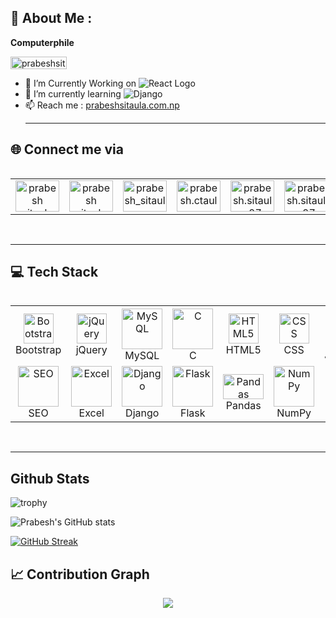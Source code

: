 ## 💫 About Me :

<strong>Computerphile</strong><br>
<p align="left"> <img src="https://komarev.com/ghpvc/?username=prabeshsitaula07&label=Profile%20views&color=0e75b6&style=flat" alt="prabeshsitaula07" width="90" height="20"/> </p>

-  🔭 I’m Currently Working on ![React Logo](https://img.shields.io/badge/-React-%2320232a.svg?style=for-the-badge&logo=react&logoColor=61DAFB)
- 🌱 I’m currently learning ![Django](https://img.shields.io/badge/Django-%23092E20.svg?style=for-the-badge&logo=django&logoColor=white)
- 📫 Reach me : <a href="https://prabeshsitaula.com.np">prabeshsitaula.com.np</a><br><hr>

## 🌐 Connect me via
<div style="display: flex; align-items: center;">
   <table align="center">
    <tr>
      <td align="center" width="96">
<a href="https://www.linkedin.com/in/prabesh-sitaula/" target="blank"><img align="center" src="https://raw.githubusercontent.com/rahuldkjain/github-profile-readme-generator/master/src/images/icons/Social/linked-in-alt.svg" alt="prabesh sitaula" height="50" width="70" /></a>
      </td>
      <td align="center" width="96">
<a href="https://leetcode.com/prabeshsitaula07/" target="blank"><img align="center" src="https://user-images.githubusercontent.com/63964149/152531278-5e01909d-0c2e-412a-8acc-4a06863c244d.png" alt="prabesh sitaula" height="50" width="70" /></a>
      </td>
      <td align="center" width="96">
            <a href="https://twitter.com/prabesh_sitaula" target="blank"><img align="center" src="https://raw.githubusercontent.com/rahuldkjain/github-profile-readme-generator/master/src/images/icons/Social/twitter.svg" alt="prabesh_sitaula" height="50" width="70" /></a>
      </td>
      <td align="center" width="96">
<a href="https://fb.com/prabesh.ctaula" target="blank"><img align="center" src="https://raw.githubusercontent.com/rahuldkjain/github-profile-readme-generator/master/src/images/icons/Social/facebook.svg" alt="prabesh.ctaula" height="50" width="70" /></a>
      </td>
      <td align="center" width="96">
<a href="https://instagram.com/prabesh.sitaula07" target="blank"><img align="center" src="https://raw.githubusercontent.com/rahuldkjain/github-profile-readme-generator/master/src/images/icons/Social/instagram.svg" alt="prabesh.sitaula07" height="50" width="70" /></a>
      </td>
      <td align="center" width="96">
<a href="https://discord.gg/Ns7t9Q39" target="blank"><img align="center" src="https://raw.githubusercontent.com/rahuldkjain/github-profile-readme-generator/master/src/images/icons/Social/discord.svg" alt="prabesh.sitaula07" height="50" width="70" /></a>
      </td>
        </tr>
  </table>
</div>
<br><hr>

## 💻 Tech Stack
<div style="display: flex; align-items: flex-start; align: center">
  <table align="center">
    <tr>
      <!-- Bootstrap -->
      <td align="center" width="96">
        <img src="https://skillicons.dev/icons?i=bootstrap" width="48" height="48" alt="Bootstrap" />
        <br>Bootstrap
      </td>
      <!-- jQuery -->
      <td align="center" width="96">
        <img src="https://skillicons.dev/icons?i=jquery" width="48" height="48" alt="jQuery" />
        <br>jQuery
      </td>
      <!-- MySQL -->
      <td align="center" width="96">
        <img src="https://techstack-generator.vercel.app/mysql-icon.svg" alt="MySQL" width="65" height="65" />
        <br>MySQL
      </td>
      <!-- C -->
      <td align="center" width="96">
        <img src="https://cdn.iconscout.com/icon/free/png-512/free-c-58-1175247.png?f=webp&w=256" alt="C" width="65" height="65" />
        <br>C
      </td>
      <!-- HTML -->
      <td align="center" width="96">
        <img src="https://skillicons.dev/icons?i=html" width="48" height="48" alt="HTML5" />
        <br>HTML5
      </td>
      <!-- CSS -->
      <td align="center" width="96">
        <img src="https://skillicons.dev/icons?i=css" width="48" height="48" alt="CSS" />
        <br>CSS
      </td>
      <!-- JavaScript -->
      <td align="center" width="96">
        <img src="https://techstack-generator.vercel.app/js-icon.svg" alt="JavaScript" width="65" height="65" />
        <br>JavaScript
      </td>
       <!-- PHP -->
      <td align="center" width="96">
        <img src="https://skillicons.dev/icons?i=php" width="48" height="48" alt="Php" />
        <br>PHP
      </td>
      <!-- React -->
      <td align="center" width="96">
        <img src="https://techstack-generator.vercel.app/react-icon.svg" alt="React" width="65" height="65" />
        <br>React
      </td>
      <!-- Tailwind CSS -->
      <td align="center" width="96">
        <img src="https://skillicons.dev/icons?i=tailwind" width="48" height="48" alt="Tailwind CSS" />
        <br>Tailwind CSS
      </td>
      <!-- Python -->
      <td align="center" width="96">
        <img src="https://techstack-generator.vercel.app/python-icon.svg" alt="Python" width="65" height="65" />
        <br>Python
      </td>
    </tr>
    <tr>
      <!-- SEO -->
      <td align="center" width="96">
        <img src="https://cdn.iconscout.com/icon/premium/png-512-thumb/seo-2148111-1805046.png?f=webp&w=256" alt="SEO" width="65" height="65">
        <br>SEO
      </td>
      <!-- Excel -->
      <td align="center" width="96">
         <img src="https://cdn.iconscout.com/icon/free/png-512/free-microsoft-excel-1411847-1194336.png?f=webp&w=256" alt="Excel" width="65" height="65" />
        <br>Excel
      </td>
      <!-- Django -->
      <td align="center" width="96">
        <img src="https://techstack-generator.vercel.app/django-icon.svg" alt="Django" width="65" height="65" />
        <br>Django
      </td>
      <!-- Flask -->
      <td align="center" width="96">
         <img src="https://cdn.iconscout.com/icon/free/png-512/free-flask-51-285137.png?f=webp&w=256" alt="Flask" width="65" height="65" />
        <br>Flask
      </td>
      <!-- Pandas -->
      <td align="center" width="96">
         <img src="https://upload.wikimedia.org/wikipedia/commons/thumb/e/ed/Pandas_logo.svg/1200px-Pandas_logo.svg.png" alt="Pandas" width="65" height="40" />
        <br>Pandas
      </td>
      <!-- NumPy -->
      <td align="center" width="96">
        <img src="https://numpy.org/images/logo.svg" alt="NumPy" width="65" height="65" />
        <br>NumPy
      </td>
      <!-- pip -->
      <td align="center" width="96">
         <img src="https://www.telecomhall.net/uploads/db2683/original/2X/9/93768e7290bc8c8473a02561ac4e608642cfbaca.png" alt="Pip" width="65" height="65" />
        <br>pip
      </td>
      <!-- Git -->
      <td align="center" width="96">
        <img src="https://skillicons.dev/icons?i=git" width="48" height="48" alt="Git" />
        <br>Git
      </td>
      <!-- GitHub -->
      <td align="center" width="96">
        <img src="https://techstack-generator.vercel.app/github-icon.svg" alt="GitHub" width="65" height="65" />
        <br>GitHub
      </td>
      <!-- VSCode -->
      <td align="center" width="96">
        <img src="https://skillicons.dev/icons?i=vscode" width="48" height="48" alt="VSCode" />
        <br>VSCode
      </td>
    </tr>
  </table>
</div>
<br><hr>

## Github Stats
![trophy](https://github-profile-trophy.vercel.app/?username=prabeshsitaula07&theme=juicyfresh&column=5&margin-w=15&margin-h=15)

![Prabesh's GitHub stats](https://github-readme-stats.vercel.app/api?username=prabeshsitaula07&show_icons=true&theme=radical)

[![GitHub Streak](https://streak-stats.demolab.com?user=prabeshsitaula07&theme=radical)](https://git.io/streak-stats)

## 📈 Contribution Graph
<p align="center">
 <a href="https://github.com/prabeshsitaula07">
   <img align="center" src="https://github-readme-activity-graph.vercel.app/graph?username=prabeshsitaula07&theme=github-compact" />
 </a>
</p>
